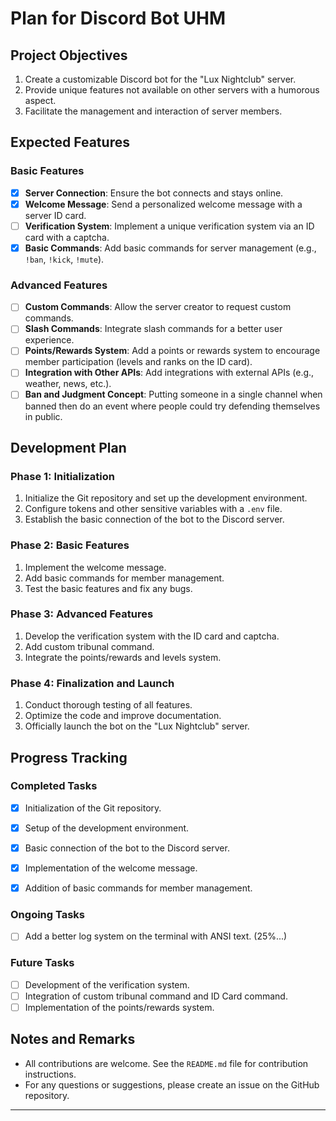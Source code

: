 # Plan for Discord Bot UHM

## Project Objectives

1. Create a customizable Discord bot for the "Lux Nightclub" server.
2. Provide unique features not available on other servers with a humorous aspect.
3. Facilitate the management and interaction of server members.

## Expected Features

### Basic Features

- [x] **Server Connection**: Ensure the bot connects and stays online.
- [x] **Welcome Message**: Send a personalized welcome message with a server ID card.
- [ ] **Verification System**: Implement a unique verification system via an ID card with a captcha.
- [x] **Basic Commands**: Add basic commands for server management (e.g., `!ban`, `!kick`, `!mute`).

### Advanced Features

- [ ] **Custom Commands**: Allow the server creator to request custom commands.
- [ ] **Slash Commands**: Integrate slash commands for a better user experience.
- [ ] **Points/Rewards System**: Add a points or rewards system to encourage member participation (levels and ranks on the ID card).
- [ ] **Integration with Other APIs**: Add integrations with external APIs (e.g., weather, news, etc.).
- [ ] **Ban and Judgment Concept**: Putting someone in a single channel when banned then do an event where people could try defending themselves in public. 

## Development Plan

### Phase 1: Initialization

1. Initialize the Git repository and set up the development environment.
2. Configure tokens and other sensitive variables with a `.env` file.
3. Establish the basic connection of the bot to the Discord server.

### Phase 2: Basic Features

1. Implement the welcome message.
2. Add basic commands for member management.
3. Test the basic features and fix any bugs.

### Phase 3: Advanced Features

1. Develop the verification system with the ID card and captcha.
2. Add custom tribunal command.
3. Integrate the points/rewards and levels system.

### Phase 4: Finalization and Launch

1. Conduct thorough testing of all features.
2. Optimize the code and improve documentation.
3. Officially launch the bot on the "Lux Nightclub" server.

## Progress Tracking

### Completed Tasks

- [x] Initialization of the Git repository.
- [x] Setup of the development environment.
- [x] Basic connection of the bot to the Discord server.
- [x] Implementation of the welcome message.
- [x] Addition of basic commands for member management.


### Ongoing Tasks

- [ ] Add a better log system on the terminal with ANSI text. (25%...)

### Future Tasks

- [ ] Development of the verification system.
- [ ] Integration of custom tribunal command and ID Card command.
- [ ] Implementation of the points/rewards system.

## Notes and Remarks

- All contributions are welcome. See the `README.md` file for contribution instructions.
- For any questions or suggestions, please create an issue on the GitHub repository.

---
